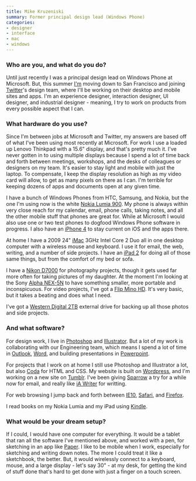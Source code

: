 ```yaml
---
title: Mike Kruzeniski
summary: Former principal design lead (Windows Phone)
categories:
- designer
- interface
- mac
- windows
---
```


### Who are you, and what do you do?

Until just recently I was a principal design lead on Windows Phone at Microsoft. But, this summer [I'm](http://kruzeniski.com/ "Mike's website.") moving down to San Francisco and joining [Twitter][]'s design team, where I'll be working on their desktop and mobile sites and apps. I'm an experience designer, interaction designer, UI designer, and industrial designer - meaning, I try to work on products from every possible aspect that I can.

### What hardware do you use?

Since I'm between jobs at Microsoft and Twitter, my answers are based off of what I've been using most recently at Microsoft. For work I use a loaded up Lenovo Thinkpad with a 15.6" display, and that's pretty much it. I've never gotten in to using multiple displays because I spend a lot of time back and forth between meetings, workshops, and the desks of colleagues or designers on my team. It's easier to stay light and mobile with just the laptop. To compensate, I keep the display resolution as high as my video card will allow, to get as many pixels on there as I can. I'm terrible for keeping dozens of apps and documents open at any given time. 

I have a bunch of Windows Phones from HTC, Samsung, and Nokia, but the one I'm using now is the white [Nokia Lumia 900][lumia-900]. My phone is always within very close reach for my calendar, email, phone calls, taking notes, and all the other mobile stuff that phones are great for. While at Microsoft I would also use one or two test phones to dogfood Windows Phone software in progress. I also have an [iPhone 4][iphone-4] to stay current on iOS and the apps there.  

At home I have a 2009 24" [iMac][] 3GHz Intel Core 2 Duo all in one desktop computer with a wireless mouse and keyboard. I use it for email, the web, writing, and a number of side projects. I have an [iPad 2][ipad-2] for doing all of those same things, but from the comfort of my bed or sofa. 

I have a [Nikon D7000][d7000] for photography projects, though it gets used far more often for taking pictures of my daughter. At the moment I'm looking at the Sony [Alpha NEX-5N][nex-5n] to have something smaller, more portable and inconspicuous. For video projects, I've got a [Flip Mino HD][minohd]. It's very basic, but it takes a beating and does what I need. 

I've got a [Western Digital 2TB][elements-desktop] external drive for backing up all those photos and side projects.

### And what software?

For design work, I live in [Photoshop][] and [Illustrator][]. But a lot of my work is collaborating with our Engineering team, which means I spend a lot of time in [Outlook][], [Word][], and building presentations in [Powerpoint][]. 

For projects that I work on at home I still use Photoshop and Illustrator a lot, but also [Coda][] for HTML and CSS. My website is built on [Wordpress][], and I'm working on a new site on [Tumblr][]. I've been giving [Sparrow][] a try for a while now for email, and really like [iA Writer][ia-writer] for writting.

For web browsing I jump back and forth between [IE10][internet-explorer], [Safari][], and [Firefox][].

I read books on my Nokia Lumia and my iPad using [Kindle][kindle-ios].

### What would be your dream setup?

If I could, I would have one computer for everything. It would be a tablet that ran all the software I've mentioned above, and worked with a pen, for sketching in an app like [Paper][paper-ios]. I like to be mobile when I work, especially for sketching and writing down notes. The more I could treat it like a sketchbook, the better. But, it would wirelessly connect to a keyboard, mouse, and a large display - let's say 30" - at my desk, for getting the kind of stuff done that's hard to get done with just a finger on a touch screen.

[coda]: https://panic.com/coda/ "A single-window HTML/web tool for the Mac."
[d7000]: https://www.nikonusa.com/en/Nikon-Products/Product/dslr-cameras/25468/D7000.html "A 16.2 megapixel DSLR."
[elements-desktop]: https://www.wdc.com/en/products/products.aspx?id=260 "An external hard drive."
[firefox]: https://www.mozilla.org/en-US/firefox/new/ "A cross-platform open-source web browser."
[ia-writer]: https://ia.net/writer/updates/ia-writer-for-mac "A full-screen writing tool for the Mac."
[illustrator]: https://www.adobe.com/products/illustrator.html "A vector graphics editor."
[imac]: https://www.apple.com/imac/ "An all-in-one computer."
[internet-explorer]: https://en.wikipedia.org/wiki/Internet_Explorer "A PC web browser."
[ipad-2]: https://www.apple.com/ipad/ "A tablet device."
[iphone-4]: https://en.wikipedia.org/wiki/IPhone_4 "A smartphone."
[kindle-ios]: https://itunes.apple.com/gb/app/kindle/id302584613 "An iPhone app for accessing Kindle content from Amazon."
[lumia-900]: https://www.nokia.com/us-en/phones/phone/lumia900/ "A Windows Phone smartphone."
[minohd]: https://www.amazon.com/Flip-MinoHD-Video-Camera-Generation/dp/B0040702I4 "An HD video recorder."
[nex-5n]: https://www.amazon.com/Sony-NEX-5N-Compact-Interchangeable-Touchscreen/dp/B005IHAIMA "A 16.1 megapixel camera."
[outlook]: https://products.office.com/en-us/outlook/email-and-calendar-software-microsoft-outlook "An email, calendar and contact software suite."
[paper-ios]: https://www.fiftythree.com/paper "A notebook/drawing app."
[photoshop]: https://www.adobe.com/products/photoshop.html "A bitmap image editor."
[powerpoint]: https://products.office.com/en-us/powerpoint "Presentation software."
[safari]: https://www.apple.com/safari/ "A fast web browser."
[sparrow]: http://www.gmail.com/intl/en/mail/help/sparrow.html "A mail client for the Mac with a funky UI."
[tumblr]: https://www.tumblr.com/ "An online personal publishing platform."
[twitter]: https://twitter.com/ "An online micro-blogging platform."
[word]: https://products.office.com/en-us/word "A document editor."
[wordpress]: https://wordpress.com/ "Weblog publishing software."
